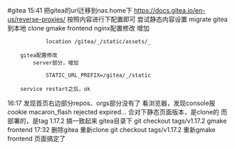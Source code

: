 #gitea
15:41 把gitea的url迁移到nas.home下
	https://docs.gitea.io/en-us/reverse-proxies/
	按照内容进行下配置即可
	尝试静态内容设置
		migrate gitea到本地
		clone
		gmake frontend
		nginx配置修改
			增加
```
			location /gitea/_/static/assets/_
```
		gitea配置修改
			server部分，增加
```
			STATIC_URL_PREFIX=/gitea/_/static
```

		service restart之后，ok
16:17 发现首页右边部分repos、orgs部分没有了
	看浏览器，发现console报cookie macaron_flash rejected expired...
	合对下静态页面版本，是clone的
	而部署的，是tag 1.17.2
	搞一致起来
	gitea目录下
		git checkout tags/v1.17.2
		gmake frontend
17:32
	删除gitea
	重新clone
	git checkout tags/v1.17.2
	重新gmake frontend
	页面搞定了
	
	
	
	